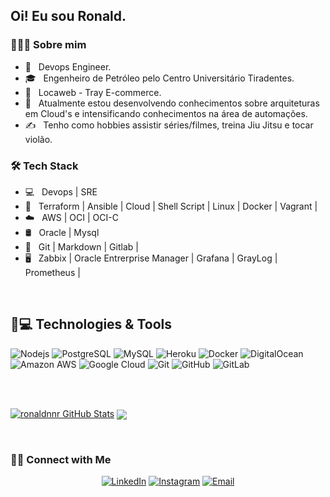 <h2> Oi! Eu sou Ronald.</h2>

<h3> 👨🏻‍💻 Sobre mim </h3>

- 🤔 &nbsp; Devops Engineer.
- 🎓 &nbsp; Engenheiro de Petróleo pelo Centro Universitário Tiradentes.
- 💼 &nbsp; Locaweb - Tray E-commerce.
- 🌱 &nbsp; Atualmente estou desenvolvendo conhecimentos sobre arquiteturas em Cloud's e intensificando conhecimentos na área de automações.
- ✍️ &nbsp; Tenho como hobbies assistir séries/filmes, treina Jiu Jitsu e tocar violão.

<h3>🛠 Tech Stack</h3>

- 💻 &nbsp; Devops | SRE
- 🤖 &nbsp; Terraform | Ansible | Cloud | Shell Script | Linux | Docker | Vagrant |
- ☁️ &nbsp; AWS | OCI | OCI-C
- 🛢 &nbsp; Oracle | Mysql
- 🔧 &nbsp; Git | Markdown | Gitlab |
- 🖥 &nbsp; Zabbix | Oracle Entrerprise Manager | Grafana | GrayLog | Prometheus |

<br/>




## 🚀💻 Technologies & Tools

![Nodejs](https://img.shields.io/badge/-Nodejs-black?style=flat-square&logo=Node.js)
![PostgreSQL](https://img.shields.io/badge/-PostgreSQL-336791?style=flat-square&logo=postgresql)
![MySQL](https://img.shields.io/badge/-MySQL-black?style=flat-square&logo=mysql)
![Heroku](https://img.shields.io/badge/-Heroku-430098?style=flat-square&logo=heroku)
![Docker](https://img.shields.io/badge/-Docker-black?style=flat-square&logo=docker)
![DigitalOcean](https://img.shields.io/badge/-Digital%20Ocean-darkblue?style=flat-square&logo=digitalocean)
![Amazon AWS](https://img.shields.io/badge/Amazon%20AWS-232F3E?style=flat-square&logo=amazon-aws)
![Google Cloud](https://img.shields.io/badge/Google%20Cloud-black?style=flat-square&logo=google-cloud)
![Git](https://img.shields.io/badge/-Git-black?style=flat-square&logo=git)
![GitHub](https://img.shields.io/badge/-GitHub-181717?style=flat-square&logo=github)
![GitLab](https://img.shields.io/badge/-GitLab-FCA121?style=flat-square&logo=gitlab)

<br/>
<br/>



[![ronaldnnr GitHub Stats](https://github-readme-stats.vercel.app/api?username=ronaldnnr&show_icons=true)](https://github.com/ronaldnnr)
<a href="https://github.com/ronaldnnr">
  <img align="center" src="https://github-readme-stats.vercel.app/api/top-langs/?username=ronaldnnr&theme=light&hide_langs_below=1" />
</a>

<br/>

<h3> 🤝🏻 Connect with Me </h3>

<p align="center">
<a href="https://www.linkedin.com/in/ronald-silva-dev/"><img alt="LinkedIn" src="https://img.shields.io/badge/LinkedIn-Ronald%20de%20Silva%20-blue?style=flat-square&logo=linkedin"></a>
<a href="https://www.instagram.com/ronaldsi1/"><img alt="Instagram" src="https://img.shields.io/badge/Instagram-Ronald Silva-blue?style=flat-square&logo=instagram"></a>
<a href="mailto:ronaldnnr@gmail.com"><img alt="Email" src="https://img.shields.io/badge/Email-ronaldnnr@gmail.com-blue?style=flat-square&logo=microsoft"></a>
</p>

